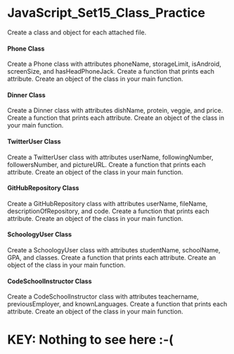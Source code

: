 # JavaScript_Set15_Class_Practice

Create a class and object for each attached file.

#### Phone Class
Create a Phone class with attributes phoneName, storageLimit, isAndroid, screenSize, and hasHeadPhoneJack. Create a function that prints each attribute. Create an object of the class in your main function.
#### Dinner Class
Create a Dinner class with attributes dishName, protein, veggie, and price. Create a function that prints each attribute. Create an object of the class in your main function.
#### TwitterUser Class
Create a TwitterUser class with attributes userName, followingNumber, followersNumber, and pictureURL. Create a function that prints each attribute. Create an object of the class in your main function.
#### GitHubRepository Class
Create a GitHubRepository class with attributes userName, fileName, descriptionOfRepository, and code. Create a function that prints each attribute. Create an object of the class in your main function.
#### SchoologyUser Class
Create a SchoologyUser class with attributes studentName, schoolName, GPA, and classes. Create a function that prints each attribute. Create an object of the class in your main function.
#### CodeSchoolInstructor Class
Create a CodeSchoolInstructor class with attributes teachername, previousEmployer, and knownLanguages. Create a function that prints each attribute. Create an object of the class in your main function.

# KEY: Nothing to see here :-(